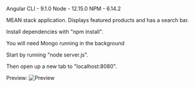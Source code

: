 Angular CLI - 9.1.0
Node - 12.15.0
NPM - 6.14.2

MEAN stack application. Displays featured products and has a search bar.

Install dependencies with "npm install".

You will need Mongo running in the background

Start by running "node server.js".

Then open up a new tab to "localhost:8080".

Preview:
![Preview](https://imgur.com/wVKPwcv.png)
